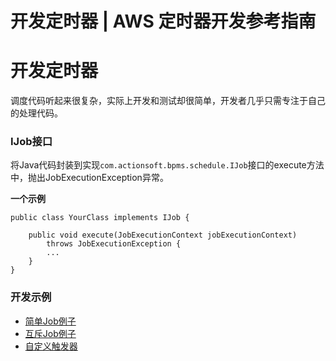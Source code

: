 # 开发定时器 | AWS 定时器开发参考指南

# 开发定时器

调度代码听起来很复杂，实际上开发和测试却很简单，开发者几乎只需专注于自己的处理代码。

### IJob接口

将Java代码封装到实现`com.actionsoft.bpms.schedule.IJob`接口的execute方法中，抛出JobExecutionException异常。

**一个示例**
    
    
    public class YourClass implements IJob {
    
        public void execute(JobExecutionContext jobExecutionContext)
            throws JobExecutionException {
            ...
        }
    }
    

### 开发示例

  * [简单Job例子](<sample_job.html>)
  * [互斥Job例子](<concurrently_job.html>)
  * [自定义触发器](<trigger.html>)